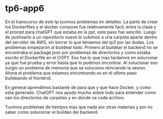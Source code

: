# tp6-app6

En el transcurso de este tp tuvimos problemas en detalles.
La parte de crear los Dockerfiles y el docker compose fue relativamente facil, entre la clase y el prompt para chatGPT que estaba en la ppt, este paso fue sencillo.
Luego de pushearlo a un repositorio nuevo lo subimos a una carpeta aparte dentro del servidor de AWS, sin borrar lo que teniamos del tp3 por las dudas.
Los problemas empezaron al buildear todo. Primero al buildear el backend no se encontraba el package.json por problemas de directorios y como estaba escrito el Dockerfile en el COPY.
Eso fue lo que mas tardamos en solucionar ya que fue prueba y error hasta que lo pudimos encontrar.
Al solucionar eso surgio un problema de memoria que se soluciono reinciando la sesion.
Ahora el problema que estamos encontrando es en el ultimo paso buildeando el frontend.

En general aprendimos bastante de para que y que hace Docker, y como esta generado.
ChatGPT nos ayudo mucho sobre todo para entender como van los directorios de carpetas y en donde va cada archivo.

Tuvimos problemas de tiempos mas que nada por otras materias y por no saber como solucionar el buildeo del backend.
